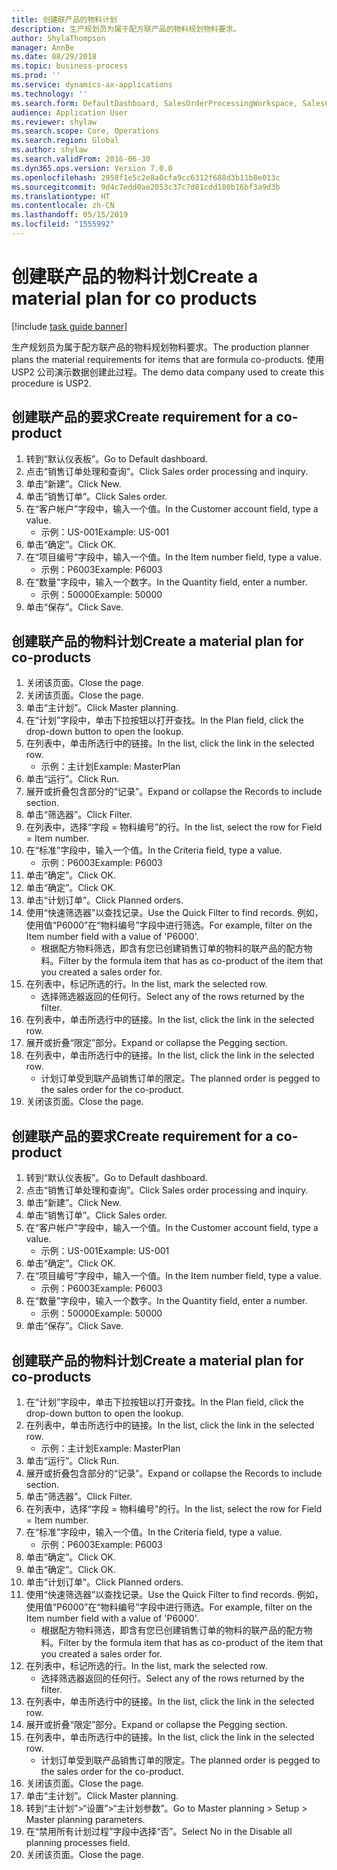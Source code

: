 ```yaml
---
title: 创建联产品的物料计划
description: 生产规划员为属于配方联产品的物料规划物料要求。
author: ShylaThompson
manager: AnnBe
ms.date: 08/29/2018
ms.topic: business-process
ms.prod: ''
ms.service: dynamics-ax-applications
ms.technology: ''
ms.search.form: DefaultDashboard, SalesOrderProcessingWorkspace, SalesCreateOrder, SalesTable, ReqCreatePlanWorkspace, ReqTransPlanCard, SysQueryForm, ReqTransPo
audience: Application User
ms.reviewer: shylaw
ms.search.scope: Core, Operations
ms.search.region: Global
ms.author: shylaw
ms.search.validFrom: 2016-06-30
ms.dyn365.ops.version: Version 7.0.0
ms.openlocfilehash: 2958f1e5c2e8a0cfa9cc6312f688d3b11b8e013c
ms.sourcegitcommit: 9d4c7edd0ae2053c37c7d81cdd180b16bf3a9d3b
ms.translationtype: HT
ms.contentlocale: zh-CN
ms.lasthandoff: 05/15/2019
ms.locfileid: "1555992"
---
```

# <a name="create-a-material-plan-for-co-products"></a><span data-ttu-id="a9975-103">创建联产品的物料计划</span><span class="sxs-lookup"><span data-stu-id="a9975-103">Create a material plan for co products</span></span>

[!include [task guide banner](../../includes/task-guide-banner.md)]

<span data-ttu-id="a9975-104">生产规划员为属于配方联产品的物料规划物料要求。</span><span class="sxs-lookup"><span data-stu-id="a9975-104">The production planner plans the material requirements for items that are formula co-products.</span></span> <span data-ttu-id="a9975-105">使用 USP2 公司演示数据创建此过程。</span><span class="sxs-lookup"><span data-stu-id="a9975-105">The demo data company used to create this procedure is USP2.</span></span>


## <a name="create-requirement-for-a-co-product"></a><span data-ttu-id="a9975-106">创建联产品的要求</span><span class="sxs-lookup"><span data-stu-id="a9975-106">Create requirement for a co-product</span></span>
1. <span data-ttu-id="a9975-107">转到“默认仪表板”。</span><span class="sxs-lookup"><span data-stu-id="a9975-107">Go to Default dashboard.</span></span>
2. <span data-ttu-id="a9975-108">点击“销售订单处理和查询”。</span><span class="sxs-lookup"><span data-stu-id="a9975-108">Click Sales order processing and inquiry.</span></span>
3. <span data-ttu-id="a9975-109">单击“新建”。</span><span class="sxs-lookup"><span data-stu-id="a9975-109">Click New.</span></span>
4. <span data-ttu-id="a9975-110">单击“销售订单”。</span><span class="sxs-lookup"><span data-stu-id="a9975-110">Click Sales order.</span></span>
5. <span data-ttu-id="a9975-111">在“客户帐户”字段中，输入一个值。</span><span class="sxs-lookup"><span data-stu-id="a9975-111">In the Customer account field, type a value.</span></span>
    * <span data-ttu-id="a9975-112">示例：US-001</span><span class="sxs-lookup"><span data-stu-id="a9975-112">Example: US-001</span></span>  
6. <span data-ttu-id="a9975-113">单击“确定”。</span><span class="sxs-lookup"><span data-stu-id="a9975-113">Click OK.</span></span>
7. <span data-ttu-id="a9975-114">在“项目编号”字段中，输入一个值。</span><span class="sxs-lookup"><span data-stu-id="a9975-114">In the Item number field, type a value.</span></span>
    * <span data-ttu-id="a9975-115">示例：P6003</span><span class="sxs-lookup"><span data-stu-id="a9975-115">Example: P6003</span></span>  
8. <span data-ttu-id="a9975-116">在“数量”字段中，输入一个数字。</span><span class="sxs-lookup"><span data-stu-id="a9975-116">In the Quantity field, enter a number.</span></span>
    * <span data-ttu-id="a9975-117">示例：50000</span><span class="sxs-lookup"><span data-stu-id="a9975-117">Example: 50000</span></span>  
9. <span data-ttu-id="a9975-118">单击“保存”。</span><span class="sxs-lookup"><span data-stu-id="a9975-118">Click Save.</span></span>

## <a name="create-a-material-plan-for-co-products"></a><span data-ttu-id="a9975-119">创建联产品的物料计划</span><span class="sxs-lookup"><span data-stu-id="a9975-119">Create a material plan for co-products</span></span>
1. <span data-ttu-id="a9975-120">关闭该页面。</span><span class="sxs-lookup"><span data-stu-id="a9975-120">Close the page.</span></span>
2. <span data-ttu-id="a9975-121">关闭该页面。</span><span class="sxs-lookup"><span data-stu-id="a9975-121">Close the page.</span></span>
3. <span data-ttu-id="a9975-122">单击“主计划”。</span><span class="sxs-lookup"><span data-stu-id="a9975-122">Click Master planning.</span></span>
4. <span data-ttu-id="a9975-123">在“计划”字段中，单击下拉按钮以打开查找。</span><span class="sxs-lookup"><span data-stu-id="a9975-123">In the Plan field, click the drop-down button to open the lookup.</span></span>
5. <span data-ttu-id="a9975-124">在列表中，单击所选行中的链接。</span><span class="sxs-lookup"><span data-stu-id="a9975-124">In the list, click the link in the selected row.</span></span>
    * <span data-ttu-id="a9975-125">示例：主计划</span><span class="sxs-lookup"><span data-stu-id="a9975-125">Example: MasterPlan</span></span>  
6. <span data-ttu-id="a9975-126">单击“运行”。</span><span class="sxs-lookup"><span data-stu-id="a9975-126">Click Run.</span></span>
7. <span data-ttu-id="a9975-127">展开或折叠包含部分的“记录”。</span><span class="sxs-lookup"><span data-stu-id="a9975-127">Expand or collapse the Records to include section.</span></span>
8. <span data-ttu-id="a9975-128">单击“筛选器”。</span><span class="sxs-lookup"><span data-stu-id="a9975-128">Click Filter.</span></span>
9. <span data-ttu-id="a9975-129">在列表中，选择“字段 = 物料编号”的行。</span><span class="sxs-lookup"><span data-stu-id="a9975-129">In the list, select the row for Field = Item number.</span></span>
10. <span data-ttu-id="a9975-130">在“标准”字段中，输入一个值。</span><span class="sxs-lookup"><span data-stu-id="a9975-130">In the Criteria field, type a value.</span></span>
    * <span data-ttu-id="a9975-131">示例：P6003</span><span class="sxs-lookup"><span data-stu-id="a9975-131">Example: P6003</span></span>  
11. <span data-ttu-id="a9975-132">单击“确定”。</span><span class="sxs-lookup"><span data-stu-id="a9975-132">Click OK.</span></span>
12. <span data-ttu-id="a9975-133">单击“确定”。</span><span class="sxs-lookup"><span data-stu-id="a9975-133">Click OK.</span></span>
13. <span data-ttu-id="a9975-134">单击“计划订单”。</span><span class="sxs-lookup"><span data-stu-id="a9975-134">Click Planned orders.</span></span>
14. <span data-ttu-id="a9975-135">使用“快速筛选器”以查找记录。</span><span class="sxs-lookup"><span data-stu-id="a9975-135">Use the Quick Filter to find records.</span></span> <span data-ttu-id="a9975-136">例如，使用值“P6000”在“物料编号”字段中进行筛选。</span><span class="sxs-lookup"><span data-stu-id="a9975-136">For example, filter on the Item number field with a value of 'P6000'.</span></span>
    * <span data-ttu-id="a9975-137">根据配方物料筛选，即含有您已创建销售订单的物料的联产品的配方物料。</span><span class="sxs-lookup"><span data-stu-id="a9975-137">Filter by the formula item that has as co-product of the item that you created a sales order for.</span></span>  
15. <span data-ttu-id="a9975-138">在列表中，标记所选的行。</span><span class="sxs-lookup"><span data-stu-id="a9975-138">In the list, mark the selected row.</span></span>
    * <span data-ttu-id="a9975-139">选择筛选器返回的任何行。</span><span class="sxs-lookup"><span data-stu-id="a9975-139">Select any of the rows returned by the filter.</span></span>  
16. <span data-ttu-id="a9975-140">在列表中，单击所选行中的链接。</span><span class="sxs-lookup"><span data-stu-id="a9975-140">In the list, click the link in the selected row.</span></span>
17. <span data-ttu-id="a9975-141">展开或折叠“限定”部分。</span><span class="sxs-lookup"><span data-stu-id="a9975-141">Expand or collapse the Pegging section.</span></span>
18. <span data-ttu-id="a9975-142">在列表中，单击所选行中的链接。</span><span class="sxs-lookup"><span data-stu-id="a9975-142">In the list, click the link in the selected row.</span></span>
    * <span data-ttu-id="a9975-143">计划订单受到联产品销售订单的限定。</span><span class="sxs-lookup"><span data-stu-id="a9975-143">The planned order is pegged to the sales order for the co-product.</span></span>  
19. <span data-ttu-id="a9975-144">关闭该页面。</span><span class="sxs-lookup"><span data-stu-id="a9975-144">Close the page.</span></span>

## <a name="create-requirement-for-a-co-product"></a><span data-ttu-id="a9975-145">创建联产品的要求</span><span class="sxs-lookup"><span data-stu-id="a9975-145">Create requirement for a co-product</span></span>
1. <span data-ttu-id="a9975-146">转到“默认仪表板”。</span><span class="sxs-lookup"><span data-stu-id="a9975-146">Go to Default dashboard.</span></span>
2. <span data-ttu-id="a9975-147">点击“销售订单处理和查询”。</span><span class="sxs-lookup"><span data-stu-id="a9975-147">Click Sales order processing and inquiry.</span></span>
3. <span data-ttu-id="a9975-148">单击“新建”。</span><span class="sxs-lookup"><span data-stu-id="a9975-148">Click New.</span></span>
4. <span data-ttu-id="a9975-149">单击“销售订单”。</span><span class="sxs-lookup"><span data-stu-id="a9975-149">Click Sales order.</span></span>
5. <span data-ttu-id="a9975-150">在“客户帐户”字段中，输入一个值。</span><span class="sxs-lookup"><span data-stu-id="a9975-150">In the Customer account field, type a value.</span></span>
    * <span data-ttu-id="a9975-151">示例：US-001</span><span class="sxs-lookup"><span data-stu-id="a9975-151">Example: US-001</span></span>  
6. <span data-ttu-id="a9975-152">单击“确定”。</span><span class="sxs-lookup"><span data-stu-id="a9975-152">Click OK.</span></span>
7. <span data-ttu-id="a9975-153">在“项目编号”字段中，输入一个值。</span><span class="sxs-lookup"><span data-stu-id="a9975-153">In the Item number field, type a value.</span></span>
    * <span data-ttu-id="a9975-154">示例：P6003</span><span class="sxs-lookup"><span data-stu-id="a9975-154">Example: P6003</span></span>  
8. <span data-ttu-id="a9975-155">在“数量”字段中，输入一个数字。</span><span class="sxs-lookup"><span data-stu-id="a9975-155">In the Quantity field, enter a number.</span></span>
    * <span data-ttu-id="a9975-156">示例：50000</span><span class="sxs-lookup"><span data-stu-id="a9975-156">Example: 50000</span></span>  
9. <span data-ttu-id="a9975-157">单击“保存”。</span><span class="sxs-lookup"><span data-stu-id="a9975-157">Click Save.</span></span>

## <a name="create-a-material-plan-for-co-products"></a><span data-ttu-id="a9975-158">创建联产品的物料计划</span><span class="sxs-lookup"><span data-stu-id="a9975-158">Create a material plan for co-products</span></span>
1. <span data-ttu-id="a9975-159">在“计划”字段中，单击下拉按钮以打开查找。</span><span class="sxs-lookup"><span data-stu-id="a9975-159">In the Plan field, click the drop-down button to open the lookup.</span></span>
2. <span data-ttu-id="a9975-160">在列表中，单击所选行中的链接。</span><span class="sxs-lookup"><span data-stu-id="a9975-160">In the list, click the link in the selected row.</span></span>
    * <span data-ttu-id="a9975-161">示例：主计划</span><span class="sxs-lookup"><span data-stu-id="a9975-161">Example: MasterPlan</span></span>  
3. <span data-ttu-id="a9975-162">单击“运行”。</span><span class="sxs-lookup"><span data-stu-id="a9975-162">Click Run.</span></span>
4. <span data-ttu-id="a9975-163">展开或折叠包含部分的“记录”。</span><span class="sxs-lookup"><span data-stu-id="a9975-163">Expand or collapse the Records to include section.</span></span>
5. <span data-ttu-id="a9975-164">单击“筛选器”。</span><span class="sxs-lookup"><span data-stu-id="a9975-164">Click Filter.</span></span>
6. <span data-ttu-id="a9975-165">在列表中，选择“字段 = 物料编号”的行。</span><span class="sxs-lookup"><span data-stu-id="a9975-165">In the list, select the row for Field = Item number.</span></span>
7. <span data-ttu-id="a9975-166">在“标准”字段中，输入一个值。</span><span class="sxs-lookup"><span data-stu-id="a9975-166">In the Criteria field, type a value.</span></span>
    * <span data-ttu-id="a9975-167">示例：P6003</span><span class="sxs-lookup"><span data-stu-id="a9975-167">Example: P6003</span></span>  
8. <span data-ttu-id="a9975-168">单击“确定”。</span><span class="sxs-lookup"><span data-stu-id="a9975-168">Click OK.</span></span>
9. <span data-ttu-id="a9975-169">单击“确定”。</span><span class="sxs-lookup"><span data-stu-id="a9975-169">Click OK.</span></span>
10. <span data-ttu-id="a9975-170">单击“计划订单”。</span><span class="sxs-lookup"><span data-stu-id="a9975-170">Click Planned orders.</span></span>
11. <span data-ttu-id="a9975-171">使用“快速筛选器”以查找记录。</span><span class="sxs-lookup"><span data-stu-id="a9975-171">Use the Quick Filter to find records.</span></span> <span data-ttu-id="a9975-172">例如，使用值“P6000”在“物料编号”字段中进行筛选。</span><span class="sxs-lookup"><span data-stu-id="a9975-172">For example, filter on the Item number field with a value of 'P6000'.</span></span>
    * <span data-ttu-id="a9975-173">根据配方物料筛选，即含有您已创建销售订单的物料的联产品的配方物料。</span><span class="sxs-lookup"><span data-stu-id="a9975-173">Filter by the formula item that has as co-product of the item that you created a sales order for.</span></span>  
12. <span data-ttu-id="a9975-174">在列表中，标记所选的行。</span><span class="sxs-lookup"><span data-stu-id="a9975-174">In the list, mark the selected row.</span></span>
    * <span data-ttu-id="a9975-175">选择筛选器返回的任何行。</span><span class="sxs-lookup"><span data-stu-id="a9975-175">Select any of the rows returned by the filter.</span></span>  
13. <span data-ttu-id="a9975-176">在列表中，单击所选行中的链接。</span><span class="sxs-lookup"><span data-stu-id="a9975-176">In the list, click the link in the selected row.</span></span>
14. <span data-ttu-id="a9975-177">展开或折叠“限定”部分。</span><span class="sxs-lookup"><span data-stu-id="a9975-177">Expand or collapse the Pegging section.</span></span>
15. <span data-ttu-id="a9975-178">在列表中，单击所选行中的链接。</span><span class="sxs-lookup"><span data-stu-id="a9975-178">In the list, click the link in the selected row.</span></span>
    * <span data-ttu-id="a9975-179">计划订单受到联产品销售订单的限定。</span><span class="sxs-lookup"><span data-stu-id="a9975-179">The planned order is pegged to the sales order for the co-product.</span></span>  
16. <span data-ttu-id="a9975-180">关闭该页面。</span><span class="sxs-lookup"><span data-stu-id="a9975-180">Close the page.</span></span>
17. <span data-ttu-id="a9975-181">单击“主计划”。</span><span class="sxs-lookup"><span data-stu-id="a9975-181">Click Master planning.</span></span>
18. <span data-ttu-id="a9975-182">转到“主计划”>“设置”>“主计划参数”。</span><span class="sxs-lookup"><span data-stu-id="a9975-182">Go to Master planning > Setup > Master planning parameters.</span></span>
19. <span data-ttu-id="a9975-183">在“禁用所有计划过程”字段中选择“否”。</span><span class="sxs-lookup"><span data-stu-id="a9975-183">Select No in the Disable all planning processes field.</span></span>
20. <span data-ttu-id="a9975-184">关闭该页面。</span><span class="sxs-lookup"><span data-stu-id="a9975-184">Close the page.</span></span>

